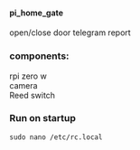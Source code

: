 #### pi_home_gate
open/close door telegram report
### components:
rpi zero w   
camera   
Reed switch   
### Run on startup
```
sudo nano /etc/rc.local
```
